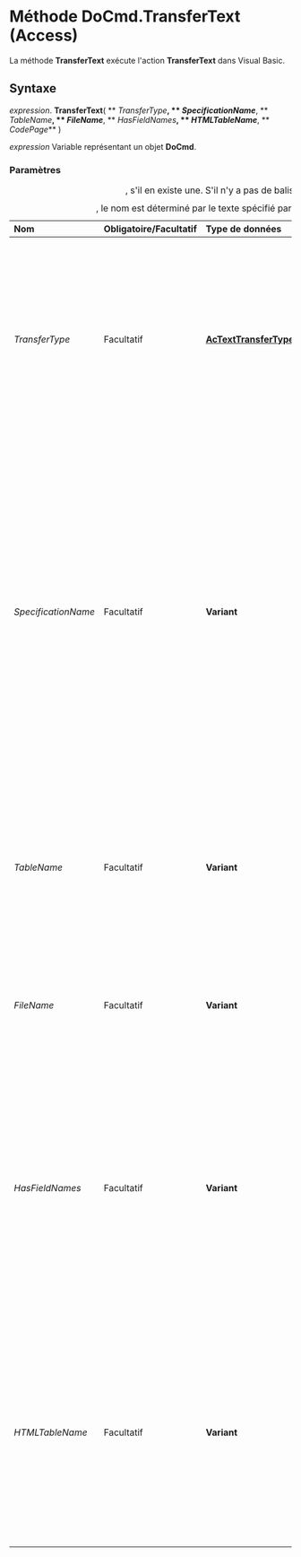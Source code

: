 
# Méthode DoCmd.TransferText (Access)

La méthode  **TransferText** exécute l'action **TransferText** dans Visual Basic.


## Syntaxe

 _expression_. **TransferText**( ** _TransferType_**, ** _SpecificationName_**, ** _TableName_**, ** _FileName_**, ** _HasFieldNames_**, ** _HTMLTableName_**, ** _CodePage_** )

 _expression_ Variable représentant un objet **DoCmd**.


### Paramètres



|**Nom**|**Obligatoire/Facultatif**|**Type de données**|**Description**|
|:-----|:-----|:-----|:-----|
| _TransferType_|Facultatif|**[AcTextTransferType](56aeb63e-e249-9267-3184-9a370f766fd2.md)**|Type de transfert que vous voulez opérer. Vous pouvez importer, exporter ou lier des données dans des fichiers texte ou HTML délimités ou de longueur fixe HTML. La valeur par défaut est  **acImportDelim**. Seuls les types de transferts **acImportDelim**, **acImportFixed**, **acExportDelim**, **acExportFixed** ou **acExportMerge** sont pris en charge dans un projet Microsoft Access (.adp).|
| _SpecificationName_|Facultatif|**Variant**|Expression chaîne qui correspond au nom du format d'importation ou d'exportation que vous avez créé et enregistré dans la base de données active. Dans le cas d'un fichier texte de longueur fixe, vous devez spécifier un argument ou utiliser un fichier schema.ini, qui doit être stocké dans le même dossier que le fichier texte importé, attaché ou exporté. Vous pouvez créer un fichier schéma à l'aide de l'Assistant d'importation/exportation de texte. Dans le cas des fichiers textes délimités et des fichiers de données de publipostage Microsoft Word, vous pouvez laisser cet argument vide afin de sélectionner les caractéristiques d'importation/exportation par défaut.|
| _TableName_|Facultatif|**Variant**|Expression chaîne qui correspond au nom de la table Microsoft Access dans laquelle vous voulez importer des données, de laquelle vous voulez exporter les données ou à laquelle vous voulez attacher des données. Il peut s'agir également d'une requête Microsoft Access dont vous voulez exporter les résultats dans une feuille de calcul.|
| _FileName_|Facultatif|**Variant**|Expression chaîne qui représente le nom et le chemin du fichier texte dont vous voulez importer les données, dans lequel vous voulez exporter des données ou auquel vous voulez attacher des données.|
| _HasFieldNames_|Facultatif|**Variant**|Utilisez  **True** (?1) pour utiliser les noms de champs de la première ligne du fichier texte lors d'une importation, exportation ou attache. Utilisez **False** (0) pour que Microsoft Access considère la première ligne du fichier texte comme étant des données normales. Si vous laissez cet argument vierge, la valeur par défaut ( **False** ) est choisie. Cet argument est ignoré pour les fichiers de données de publipostage MSWord pour Windows, dans lesquels la première ligne doit toujours contenir les noms des champs.|
| _HTMLTableName_|Facultatif|**Variant**|Expression de chaîne qui correspond au nom de la table ou de la liste dans le fichier HTML que vous voulez importer ou attacher. Cet argument n'est pas pris en compte sauf si l'argument  _TransferType_ a la valeur **acImportHTML** ou **acLinkHTML**. Si vous laissez cet argument vierge, la première table ou liste du fichier HTML est importée ou attachée. Le nom de la table ou de la liste dans le fichier HTML est déterminé par le texte spécifié par la balise **<CAPTION>**, s'il en existe une. S'il n'y a pas de balise  **<CAPTION>**, le nom est déterminé par le texte spécifié par la balise  **<TITLE>**. Si plusieurs tables ou listes portent le même nom, Microsoft Access les distingue en ajoutant un numéro à la fin de chaque nom de table ou de liste ; par exemple, Employees1 et Employees2.|
|CodePage[](https://msdn.microsoft.com/fr-fr/library/windows/desktop/dd317756%28v=vs.85%29.aspx)|Facultatif|**Variant**|Valeur  **Long** indiquant le jeu de caractères de la page de code.|

## Remarques

Vous pouvez utiliser la méthode  **TransferText** pour échanger du texte entre la base de données ou le projet (.adp) Microsoft Access en cours et un fichier texte. Vous pouvez également lier les données d'un fichier texte à la base de données Access en cours. Avec un fichier texte lié, vous pouvez consulter les données de texte avec Access, tout en autorisant un accès complet aux données de votre programme de traitement de texte. Vous pouvez également effectuer les opérations d'importation, d'exportation et de liaison de table ou de liste dans un fichier HTML (*.html).

Vous pouvez exporter les données figurant dans des requêtes de sélection Access dans des fichiers textes. Access exporte le jeu de résultats de la requête comme s'il s'agissait d'une table.


## Exemple

Cet exemple exporte les données de la table External Report (État externe) de Microsoft Access dans le fichier texte délimité April.doc en utilisant le format Sortie standard :


```
DoCmd.TransferText acExportDelim, "Standard Output", _ 
    "External Report", "C:\Txtfiles\April.doc"
```

Le code suivant montre comment créer un document Microsoft Word et effectuer un publipostage avec les données stockées dans la table Clients.

 **Exemple de code fourni par :**[Référence du programmeur Microsoft Access 2010](http://www.wrox.com/WileyCDA/WroxTitle/Access-2010-Programmer-s-Reference.productCd-0470591668.mdl)




```
Public Sub DoMailMerge(strFileSavePath As String)

    ' Create new Word App, add a document and set it visible
    Dim wdApp As New Word.Application
    wdApp.Documents.Add
    wdApp.Visible = True

    ' Open the data set from this database
    wdApp.ActiveDocument.MailMerge.OpenDataSource _
        Name:=Application.CurrentProject.FullName, _
        OpenExclusive:=False, _
        LinkToSource:=True, _
        Connection:="TABLE Customers", _
        SQLStatement:="SELECT Customers.* FROM Customers;"
              
    ' Add fields to the mail merge document
    Dim oSel As Object
    Set oSel = wdApp.Selection
    With wdApp.ActiveDocument.MailMerge.Fields
    
        oSel.TypeText vbNewLine &amp; vbNewLine
        .Add oSel.range, "First_Name"
        oSel.TypeText " "
        .Add oSel.range, "Last_Name"
        oSel.TypeText vbNewLine
        .Add oSel.range, "Company"
        oSel.TypeText vbNewLine
        .Add oSel.range, "Address"
        oSel.TypeText vbNewLine
        .Add oSel.range, "City"
        oSel.TypeText ", "
        .Add oSel.range, "State"
        oSel.TypeText " "
        .Add oSel.range, "Zip"
        oSel.TypeText vbNewLine
        oSel.TypeParagraph
        oSel.TypeText "Dear "
        .Add oSel.range, "First_Name"
        oSel.TypeText ","
        oSel.TypeText vbNewLine
        oSel.TypeParagraph
        oSel.TypeText "We have created this mail just for you..."
        oSel.TypeText vbNewLine
        oSel.TypeText vbNewLine
        oSel.TypeText "Sincerely," &amp; vbNewLine &amp; "John Q. Public"
        oSel.TypeText vbFormFeed
        
    End With
    
    ' Execute the mail merge and save the document
    wdApp.ActiveDocument.MailMerge.Execute
    wdApp.ActiveDocument.SaveAs strFileSavePath
        
    ' Close everything and Cleanup Variables
    Set oSel = Nothing
    wdApp.ActiveDocument.Close False
    Set wdApp = Nothing

End Sub
```


## À propos des collaborateurs
<a name="AboutContributors"> </a>

Wrox Press est guidé par la philosophie de programmeur à programmeur. Les livres Wrox sont écrits par des programmeurs pour des programmeurs et la marque Wrox est synonyme de solutions de référence aux problèmes de programmation concrets.


## Voir aussi
<a name="AboutContributors"> </a>


#### Concepts


[Objet DoCmd](3ce44cca-9979-0a1e-9787-079a52ce528f.md)
#### Autres ressources


[Membres de l'objet DoCmd](3e7ade9e-86e4-0751-188b-5d31c9101651.md)